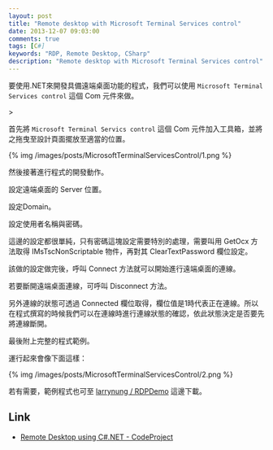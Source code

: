 ```yaml
---
layout: post
title: "Remote desktop with Microsoft Terminal Services control"
date: 2013-12-07 09:03:00
comments: true
tags: [C#]
keywords: "RDP, Remote Desktop, CSharp"
description: "Remote desktop with Microsoft Terminal Services control"
---
```


要使用.NET來開發具備遠端桌面功能的程式，我們可以使用 `Microsoft Terminal Services control` 這個 Com 元件來做。  

<!--More-->>

首先將 `Microsoft Terminal Servics control` 這個 Com 元件加入工具箱，並將之拖曳至設計頁面擺放至適當的位置。  

{% img /images/posts/MicrosoftTerminalServicesControl/1.png %}


然後接著進行程式的開發動作。  

設定遠端桌面的 Server 位置。  

<script src="http://gist-it.appspot.com/github/larrynung/RDPDemo/blob/bdc43c40e50305f2e12f29c5ff7e8b376b73d90b/Source/RDPDemo/Form1.cs?slice=31&footer=0"></script>


設定Domain。  

<script src="http://gist-it.appspot.com/github/larrynung/RDPDemo/blob/bdc43c40e50305f2e12f29c5ff7e8b376b73d90b/Source/RDPDemo/Form1.cs?slice=32&footer=0"></script>


設定使用者名稱與密碼。  

<script src="http://gist-it.appspot.com/github/larrynung/RDPDemo/blob/bdc43c40e50305f2e12f29c5ff7e8b376b73d90b/Source/RDPDemo/Form1.cs?slice=33:35&footer=0"></script>

這邊的設定都很單純，只有密碼這塊設定需要特別的處理，需要叫用 GetOcx 方法取得 IMsTscNonScriptable 物件，再對其 ClearTextPassword 欄位設定。


該做的設定做完後，呼叫 Connect 方法就可以開始進行遠端桌面的連線。   

<script src="http://gist-it.appspot.com/github/larrynung/RDPDemo/blob/bdc43c40e50305f2e12f29c5ff7e8b376b73d90b/Source/RDPDemo/Form1.cs?slice=37&footer=0"></script>


若要斷開遠端桌面連線，可呼叫 Disconnect 方法。 

<script src="http://gist-it.appspot.com/github/larrynung/RDPDemo/blob/bdc43c40e50305f2e12f29c5ff7e8b376b73d90b/Source/RDPDemo/Form1.cs?slice=29&footer=0"></script>


另外連線的狀態可透過 Connected 欄位取得，欄位值是1時代表正在連線。所以在程式撰寫的時候我們可以在連線時進行連線狀態的確認，依此狀態決定是否要先將連線斷開。

<script src="http://gist-it.appspot.com/github/larrynung/RDPDemo/blob/bdc43c40e50305f2e12f29c5ff7e8b376b73d90b/Source/RDPDemo/Form1.cs?slice=28:29&footer=0"></script>
  

最後附上完整的程式範例。    

<script src="http://gist-it.appspot.com/github/larrynung/RDPDemo/blob/bdc43c40e50305f2e12f29c5ff7e8b376b73d90b/Source/RDPDemo/Form1.cs?footer=0"></script>


運行起來會像下面這樣：

{% img /images/posts/MicrosoftTerminalServicesControl/2.png %}


若有需要，範例程式也可至 [larrynung / RDPDemo](https://github.com/larrynung/RDPDemo) 這邊下載。  

Link
----
* [Remote Desktop using C#.NET - CodeProject](http://www.codeproject.com/Articles/43705/Remote-Desktop-using-C-NET)
